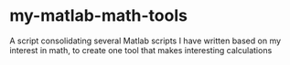 # my-matlab-math-tools
A script consolidating several Matlab scripts I have written based on my interest in math, to create one tool that makes interesting calculations
